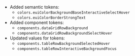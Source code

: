 - Added semantic tokens: 
  - `colors.euiColorBackgroundBaseInteractiveSelectHover`
  - `colors.euiColorBorderStrongText`
- Added component tokens:
  - `components.dataGridRowBackground`
  - `components.dataGridRowBackgroundSelectHover`
- Updated values for tokens:
  - `components.tableRowBackgroundSelectedHover`
  - `components.tableRowInteractiveBackgroundFocus`

